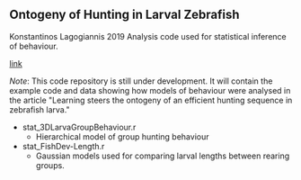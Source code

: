 
## Ontogeny of Hunting in Larval Zebrafish  
Konstantinos Lagogiannis 2019
Analysis code used for statistical inference of behaviour.

[link](https://www.biorxiv.org/content/10.1101/2019.12.19.883157v1.article-metrics "BioArxiv Pre-Print available")

*Note*: This code repository is still under  development.
It will contain the example code and data showing how models of behaviour were analysed in the article "Learning steers the ontogeny of an efficient hunting sequence in zebrafish larva."

- stat_3DLarvaGroupBehaviour.r
  * Hierarchical model of group hunting behaviour 
- stat_FishDev-Length.r
  * Gaussian models used for comparing larval lengths between rearing groups.
  
  
